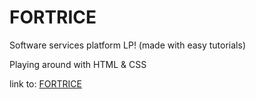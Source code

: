 # FORTRICE

 Software services platform LP! (made with easy tutorials)
 
 Playing around with HTML & CSS
 
 link to: [FORTRICE](https://nato360.github.io/FORTRICE/)
